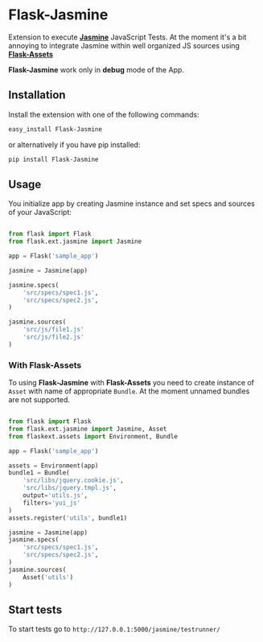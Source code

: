 # Flask-Jasmine

Extension to execute **[Jasmine](https://jasmine.github.io/)** JavaScript Tests. At the moment it's a bit annoying to integrate Jasmine within well organized JS sources using **[Flask-Assets](http://flask-assets.readthedocs.org/en/latest/index.html)**

**Flask-Jasmine** work only in **debug** mode of the App.

## Installation

Install the extension with one of the following commands:

```bash
easy_install Flask-Jasmine
```

or alternatively if you have pip installed:

```bash
pip install Flask-Jasmine
```

## Usage

You initialize app by creating Jasmine instance and set specs and sources of your JavaScript:

```python

from flask import Flask
from flask.ext.jasmine import Jasmine

app = Flask('sample_app')

jasmine = Jasmine(app)

jasmine.specs(
    'src/specs/spec1.js',
    'src/specs/spec2.js',
)

jasmine.sources(
    'src/js/file1.js'
    'src/js/file2.js'
)
```

### With Flask-Assets

To using **Flask-Jasmine** with **Flask-Assets** you need to create instance of `Asset` 
with name of appropriate `Bundle`. At the moment unnamed bundles are not supported.

```python

from flask import Flask
from flask.ext.jasmine import Jasmine, Asset
from flaskext.assets import Environment, Bundle

app = Flask('sample_app')

assets = Environment(app)   
bundle1 = Bundle(
    'src/libs/jquery.cookie.js',
    'src/libs/jquery.tmpl.js',  
    output='utils.js',
    filters='yui_js'
)
assets.register('utils', bundle1)

jasmine = Jasmine(app)
jasmine.specs(
    'src/specs/spec1.js',
    'src/specs/spec2.js',
)
jasmine.sources(
    Asset('utils')
)
```

## Start tests

To start tests go to `http://127.0.0.1:5000/jasmine/testrunner/`
